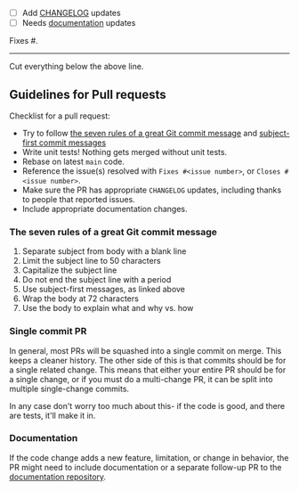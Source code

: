 - [ ] Add [CHANGELOG](https://github.com/webhookdb/webhookdbdb/blob/main/CHANGELOG.md) updates
- [ ] Needs [documentation](https://github.com/webhookdb/docs) updates

Fixes #<issue number>.

---
Cut everything below the above line.

## Guidelines for Pull requests

Checklist for a pull request:

- Try to follow [the seven rules of a great Git commit message](https://chris.beams.io/posts/git-commit/) and
  [subject-first commit messages](https://github.com/aaronjensen/software-development/blob/master/commit-messages.md)
- Write unit tests! Nothing gets merged without unit tests.
- Rebase on latest `main` code.
- Reference the issue(s) resolved with `Fixes #<issue number>`, or `Closes #<issue number>`.
- Make sure the PR has appropriate `CHANGELOG` updates, including thanks to people that reported issues.
- Include appropriate documentation changes.

### The seven rules of a great Git commit message

1. Separate subject from body with a blank line
2. Limit the subject line to 50 characters
3. Capitalize the subject line
4. Do not end the subject line with a period
5. Use subject-first messages, as linked above
6. Wrap the body at 72 characters
7. Use the body to explain what and why vs. how

### Single commit PR

In general, most PRs will be squashed into a single commit on merge.
This keeps a cleaner history. The other side of this is that commits
should be for a single related change. This means that either
your entire PR should be for a single change,
or if you must do a multi-change PR, it can be split into multiple
single-change commits.

In any case don't worry too much about this- if the code is good,
and there are tests, it'll make it in.

### Documentation

If the code change adds a new feature, limitation, or change in
behavior, the PR might need to include documentation or a separate
follow-up PR to the [documentation repository](https://github.com/webhookdb/docs).
